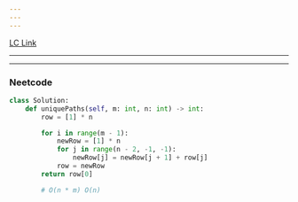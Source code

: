 ```yaml
---
---
---
```

[LC Link](https://leetcode.com/problems/unique-paths/)

----
---
### Neetcode

```python
class Solution:
    def uniquePaths(self, m: int, n: int) -> int:
        row = [1] * n

        for i in range(m - 1):
            newRow = [1] * n
            for j in range(n - 2, -1, -1):
                newRow[j] = newRow[j + 1] + row[j]
            row = newRow
        return row[0]

        # O(n * m) O(n)

```